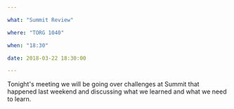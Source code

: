 ```yaml
---

what: "Summit Review"

where: "TORG 1040"

when: "18:30"

date: 2018-03-22 18:30:00

---
```


Tonight's meeting we will be going over challenges at Summit that happened last weekend and discussing what we learned and what we need to learn.
